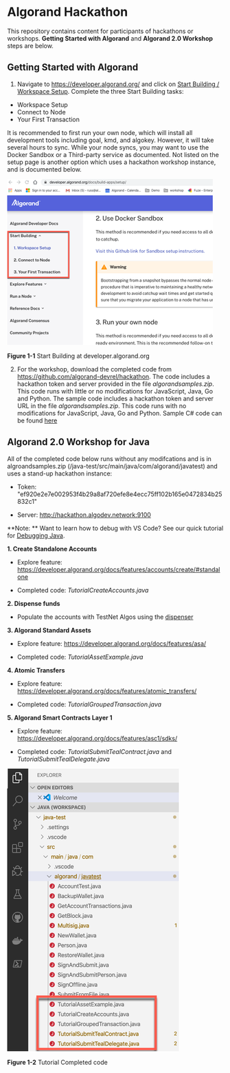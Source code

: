 # Algorand Hackathon

This repository contains content for participants of hackathons or workshops. **Getting Started with Algorand** and **Algorand 2.0 Workshop** steps are below.


## Getting Started with Algorand


1. Navigate to https://developer.algorand.org/ and click on [Start Building / Workspace Setup](https://developer.algorand.org/docs/build-apps/setup/). Complete the three Start Building tasks: 

* Workspace Setup 
* Connect to Node 
* Your First Transaction 

It is recommended to first run your own node, which will install all development tools including goal, kmd, and algokey. However, it will take several hours to sync. While your node syncs, you may want to use the Docker Sandbox or a Third-party service as documented. Not listed on the setup page is another option which uses a hackathon workshop instance, and is documented below. 

![Dev  portal](/imgs/Hackathon-00.png)

**Figure 1-1** Start Building at developer.algorand.org

2.	For the workshop, download the completed code from https://github.com/algorand-devrel/hackathon. The code includes a hackathon token and server provided in the file _algorandsamples.zip_. 
This code runs with little or no modifications for JavaScript, Java, Go and Python.
The sample code includes a hackathon token and server URL in the file _algorandsamples.zip_. This code runs with no modifications for JavaScript, Java, Go and Python. Sample C# code can be found [here](https://github.com/RileyGe/dotnet-algorand-sdk)


## Algorand 2.0 Workshop for Java

All of the completed code below runs without any modifcations and is in algroandsamples.zip (/java-test/src/main/java/com/algorand/javatest) and uses a stand-up hackathon instance:

* Token: "ef920e2e7e002953f4b29a8af720efe8e4ecc75ff102b165e0472834b25832c1"

* Server: http://hackathon.algodev.network:9100

**Note: ** Want to learn how to debug with VS Code? See our quick tutorial for [Debugging Java](https://github.com/algorand-devrel/hackathon/blob/master/VSCode/Java/vscode.md).

**1. Create Standalone Accounts**

* Explore feature: https://developer.algorand.org/docs/features/accounts/create/#standalone

* Completed code: _TutorialCreateAccounts.java_

**2. Dispense funds**

* Populate the accounts with TestNet Algos using the [dispenser](https://bank.testnet.algorand.network/)

**3. Algorand Standard Assets**

* Explore feature: <https://developer.algorand.org/docs/features/asa/>

* Completed code: _TutorialAssetExample.java_

**4. Atomic Transfers**

* Explore feature: https://developer.algorand.org/docs/features/atomic_transfers/

* Completed code: _TutorialGroupedTransaction.java_

**5. Algorand Smart Contracts Layer 1**

* Explore feature: https://developer.algorand.org/docs/features/asc1/sdks/

* Completed code: _TutorialSubmitTealContract.java_ and _TutorialSubmitTealDelegate.java_

![Dev  portal](/imgs/Hackathon-01.png)

**Figure 1-2** Tutorial Completed code




